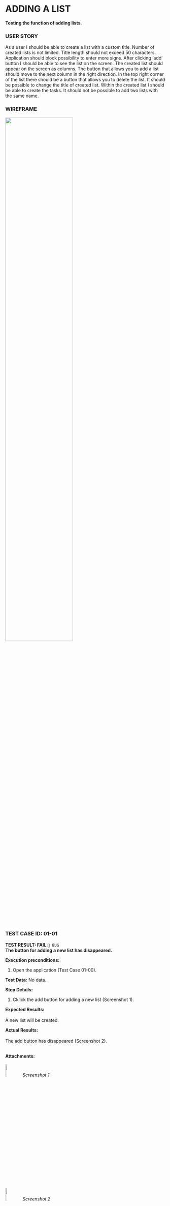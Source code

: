 # ADDING A LIST
**Testing the function of adding lists.**

### USER STORY
As a user I should be able to create a list with a custom title. Number of created lists is not limited. Title length should not exceed 50 characters. 
Application should block possibility to enter more signs. After clicking ‘add’ button I should be able to see the list on the screen. 
The created list should appear on the screen as columns. The button that allows you to add a list should move to the next column in the right direction. 
In the top right corner of the list there should be a button that allows you to delete the list. It should be possible to change the title of created list. 
Within the created list I should be able to create the tasks. It should not be possible to add two lists with the same name.

### WIREFRAME
<img src="https://user-images.githubusercontent.com/80547490/219871118-d9712005-c0a8-4fef-b602-845708cda222.png" width=65% high=65%>



### TEST CASE ID: 01-01 <br>
**TEST RESULT: FAIL** `🔴 BUG` <br> 
**The button for adding a new list has disappeared.** <br>

**Execution preconditions:**
1. Open the application (Test Case 01-00).

**Test Data:**
No data.

**Step Details:**
1. Cklick the add button for adding a new list (Screenshot 1). <br>

**Expected Results:**<br><br>
A new list will be created.

**Actual Results:**<br><br>
The add button has disappeared (Screenshot 2). <br><br>

**Attachments:** <br><br>
<img src="https://user-images.githubusercontent.com/80547490/219898844-6a894014-12a3-4dc1-88db-496fb8fe0749.png" width=10% high=10%> *Screenshot 1* <br> 
<img src="https://user-images.githubusercontent.com/80547490/219898921-90ed9c23-e72f-464f-935f-aeb41f37eb59.png" width=10% high=10%> *Screenshot 2*
<br><br><br>


**THE BUG WAS FIXED.** <br>
**RETESTING.** 

### TEST CASE ID: 01-02 <br>
**TEST RESULT: PASS** <br>
**"Add new list" button works correctly.** <br>

| Action                                      | Input                  | Output                                                               |
|---------------------------------------------|------------------------|----------------------------------------------------------------------|
|1. Cklick "Add new list" button. <br><img src="https://user-images.githubusercontent.com/80547490/219898844-6a894014-12a3-4dc1-88db-496fb8fe0749.png" width=45% high=45%>|     | "Add new list" button works correctly. A new list was added. <br> <img src="https://user-images.githubusercontent.com/80547490/219969215-ca736ec5-8f42-48cf-bf96-96f432ac756d.png" width=45% high=45%>|

### TEST CASE ID: 01-03 <br>

TEST RESULT: :red_circle: **BUG** <br>
**No X button on a pop-up notification.** <br>


| Action                                                     | Input                  | Output                                                               |
|------------------------------------------------------------|------------------------|----------------------------------------------------------------------|
|1. Cklick "Add new list" button. <br><img src="https://user-images.githubusercontent.com/80547490/219898844-6a894014-12a3-4dc1-88db-496fb8fe0749.png" width=45% high=45%>|        |A list appeared.<br><img src="https://user-images.githubusercontent.com/80547490/219943486-52318be7-c4d3-49d7-8f11-b27b40732063.png" width=45% high=45%>|
|2. Write title name in the list. |List title: Title 1     |Entered text displayed in the title field. <br><img src="https://user-images.githubusercontent.com/80547490/219943598-9b703670-6690-4ee6-89fc-462f91db1f2c.png" width=45% high=45%>|
|3. Click "Add" button to add the list. |        |The first list has been given the title. And the second list appeared next to. <br>In the second list, the title name is already written in the field, the same as in the first list -> 🔴 BUG. <br><img src="https://user-images.githubusercontent.com/80547490/219944566-e72cb299-329e-4d51-ab53-242043126f31.png" width=45% high=45%>|


|4. In the second list, leave the existing title "Title 1" in the field and click the "Add" button.|    |The pop-up notification appeared, that there is already a list with the same name. According to the documentation, there should be an X button in the upper right corner of the pop-up, but there is no button. -> 🔴 BUG. <br><img src="https://user-images.githubusercontent.com/80547490/219899063-2baf6df1-aca5-427d-93db-3643a26799e5.png" width=45% high=45%>|
|5. Close the pop-up by clicking outside of the window.|       |The pop-up disappeared.|
|6. 


Title length should not exceed 50 characters - 0, 50, 51 dwu. Application should block possibility to enter more signs.
Number of created lists is not limited.






|6. Delete the list with the title "Title 1" by cklicking X button in the top right corner of the list.|      |The X button doesn't work. It is impossible to close the list. -> 🔴 BUG. <br><img src="https://user-images.githubusercontent.com/80547490/219949028-69cd50ce-9aed-46c9-8d67-54fbf4c11c32.png" width=45% high=45%>|
|7. Change the title of created list with the title "Title 1" by clicking the Edit button in the top right corner of the list.|      |The Edit button doesn't work. It is impossible to edit the list title. -> 🔴 BUG <br><img src="https://user-images.githubusercontent.com/80547490/219949715-f7769704-e6f1-41a5-8005-3892fa935de4.png" width=45% high=45%>|


|8. The button that allows you to add a list should move to the next column in the right direction. 

|Within the created list I should be able to create the tasks.
